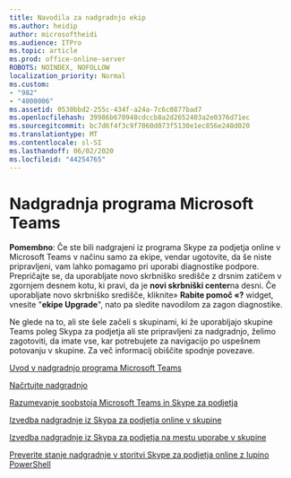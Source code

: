```yaml
---
title: Navodila za nadgradnjo ekip
ms.author: heidip
author: microsoftheidi
ms.audience: ITPro
ms.topic: article
ms.prod: office-online-server
ROBOTS: NOINDEX, NOFOLLOW
localization_priority: Normal
ms.custom:
- "982"
- "4000006"
ms.assetid: 0530bbd2-255c-434f-a24a-7c6c0877bad7
ms.openlocfilehash: 39986b670948cdccb8a2d2652403a2e0376d71ec
ms.sourcegitcommit: bc7d6f4f3c9f7060d073f5130e1ec856e248d020
ms.translationtype: MT
ms.contentlocale: sl-SI
ms.lasthandoff: 06/02/2020
ms.locfileid: "44254765"
---
```

# <a name="microsoft-teams-upgrade"></a>Nadgradnja programa Microsoft Teams

**Pomembno**: Če ste bili nadgrajeni iz programa Skype za podjetja online v Microsoft Teams v načinu samo za ekipe, vendar ugotovite, da še niste pripravljeni, vam lahko pomagamo pri uporabi diagnostike podpore. Prepričajte se, da uporabljate novo skrbniško središče z drsnim zatičem v zgornjem desnem kotu, ki pravi, da je **novi skrbniški center**na desni. Če uporabljate novo skrbniško središče, kliknite» **Rabite pomoč «?** widget, vnesite "**ekipe Upgrade**", nato pa sledite navodilom za zagon diagnostike.

Ne glede na to, ali ste šele začeli s skupinami, ki že uporabljajo skupine Teams poleg Skypa za podjetja ali ste pripravljeni za nadgradnjo, želimo zagotoviti, da imate vse, kar potrebujete za navigacijo po uspešnem potovanju v skupine. Za več informacij obiščite spodnje povezave.

[Uvod v nadgradnjo programa Microsoft Teams](https://docs.microsoft.com/MicrosoftTeams/upgrade-start-here)

[Načrtujte nadgradnjo](https://docs.microsoft.com/MicrosoftTeams/upgrade-plan-journey)

[Razumevanje soobstoja Microsoft Teams in Skype za podjetja](https://docs.microsoft.com/MicrosoftTeams/teams-and-skypeforbusiness-coexistence-and-interoperability)

[Izvedba nadgradnje iz Skypa za podjetja online v skupine](https://docs.microsoft.com/MicrosoftTeams/upgrade-to-teams-execute-skypeforbusinessonline)

[Izvedba nadgradnje iz Skypa za podjetja na mestu uporabe v skupine](https://docs.microsoft.com/MicrosoftTeams/upgrade-to-teams-execute-skypeforbusinesshybridonprem)
 
[Preverite stanje nadgradnje v storitvi Skype za podjetja online z lupino PowerShell](https://docs.microsoft.com/powershell/module/skype/get-csteamsupgradestatus?view=skype-ps)